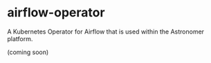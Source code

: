 # airflow-operator

A Kubernetes Operator for Airflow that is used within the Astronomer platform.

(coming soon)
